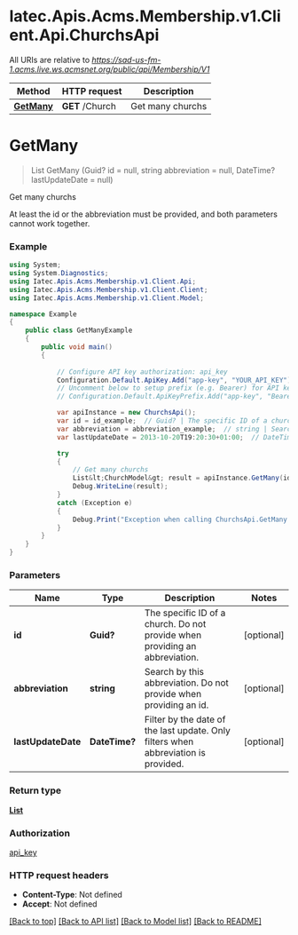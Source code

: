 # Iatec.Apis.Acms.Membership.v1.Client.Api.ChurchsApi

All URIs are relative to *https://sad-us-fm-1.acms.live.ws.acmsnet.org/public/api/Membership/V1*

Method | HTTP request | Description
------------- | ------------- | -------------
[**GetMany**](ChurchsApi.md#getmany) | **GET** /Church | Get many churchs


<a name="getmany"></a>
# **GetMany**
> List<ChurchModel> GetMany (Guid? id = null, string abbreviation = null, DateTime? lastUpdateDate = null)

Get many churchs

At least the id or the abbreviation must be provided, and both parameters cannot work together.

### Example
```csharp
using System;
using System.Diagnostics;
using Iatec.Apis.Acms.Membership.v1.Client.Api;
using Iatec.Apis.Acms.Membership.v1.Client.Client;
using Iatec.Apis.Acms.Membership.v1.Client.Model;

namespace Example
{
    public class GetManyExample
    {
        public void main()
        {
            
            // Configure API key authorization: api_key
            Configuration.Default.ApiKey.Add("app-key", "YOUR_API_KEY");
            // Uncomment below to setup prefix (e.g. Bearer) for API key, if needed
            // Configuration.Default.ApiKeyPrefix.Add("app-key", "Bearer");

            var apiInstance = new ChurchsApi();
            var id = id_example;  // Guid? | The specific ID of a church. Do not provide when providing an abbreviation. (optional) 
            var abbreviation = abbreviation_example;  // string | Search by this abbreviation. Do not provide when providing an id. (optional) 
            var lastUpdateDate = 2013-10-20T19:20:30+01:00;  // DateTime? | Filter by the date of the last update. Only filters when abbreviation is provided. (optional) 

            try
            {
                // Get many churchs
                List&lt;ChurchModel&gt; result = apiInstance.GetMany(id, abbreviation, lastUpdateDate);
                Debug.WriteLine(result);
            }
            catch (Exception e)
            {
                Debug.Print("Exception when calling ChurchsApi.GetMany: " + e.Message );
            }
        }
    }
}
```

### Parameters

Name | Type | Description  | Notes
------------- | ------------- | ------------- | -------------
 **id** | **Guid?**| The specific ID of a church. Do not provide when providing an abbreviation. | [optional] 
 **abbreviation** | **string**| Search by this abbreviation. Do not provide when providing an id. | [optional] 
 **lastUpdateDate** | **DateTime?**| Filter by the date of the last update. Only filters when abbreviation is provided. | [optional] 

### Return type

[**List<ChurchModel>**](ChurchModel.md)

### Authorization

[api_key](../README.md#api_key)

### HTTP request headers

 - **Content-Type**: Not defined
 - **Accept**: Not defined

[[Back to top]](#) [[Back to API list]](../README.md#documentation-for-api-endpoints) [[Back to Model list]](../README.md#documentation-for-models) [[Back to README]](../README.md)

